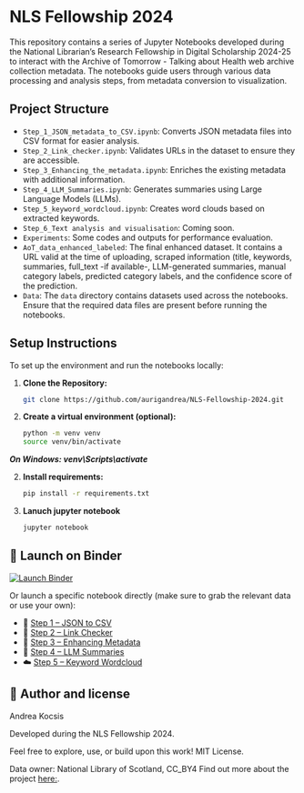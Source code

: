 # NLS Fellowship 2024
 
This repository contains a series of Jupyter Notebooks developed during the National Librarian’s Research Fellowship in Digital Scholarship 2024-25  to interact with the Archive of Tomorrow - Talking about Health web archive collection metadata. The notebooks guide users through various data processing and analysis steps, from metadata conversion to visualization.

## Project Structure

- `Step_1_JSON_metadata_to_CSV.ipynb`: Converts JSON metadata files into CSV format for easier analysis.
- `Step_2_Link_checker.ipynb`: Validates URLs in the dataset to ensure they are accessible.
- `Step_3_Enhancing_the_metadata.ipynb`: Enriches the existing metadata with additional information.
- `Step_4_LLM_Summaries.ipynb`: Generates summaries using Large Language Models (LLMs).
- `Step_5_keyword_wordcloud.ipynb`: Creates word clouds based on extracted keywords.
- `Step_6_Text analysis and visualisation`: Coming soon.
- `Experiments`: Some codes and outputs for performance evaluation.
- `AoT_data_enhanced_labeled`: The final enhanced dataset. It contains a URL valid at the time of uploading, scraped information (title, keywords, summaries, full_text -if available-, LLM-generated summaries, manual category labels, predicted category labels, and the confidence score of the prediction.
- `Data`: The `data` directory contains datasets used across the notebooks. Ensure that the required data files are present before running the notebooks.

## Setup Instructions

To set up the environment and run the notebooks locally:

1. **Clone the Repository:**

   ```bash
   git clone https://github.com/aurigandrea/NLS-Fellowship-2024.git

2. **Create a virtual environment (optional):**

   ```bash
   python -m venv venv
   source venv/bin/activate
  ***On Windows: venv\Scripts\activate***

2. **Install requirements:**
     ```bash
   pip install -r requirements.txt

4. **Lanuch jupyter notebook**
     ```bash
     jupyter notebook

## 🔗 Launch on Binder

[![Launch Binder](https://mybinder.org/badge_logo.svg)](https://mybinder.org/v2/gh/aurigandrea/NLS-Fellowship-2024/HEAD)

Or launch a specific notebook directly (make sure to grab the relevant data or use your own):

- 📄 [Step 1 – JSON to CSV](https://mybinder.org/v2/gh/aurigandrea/NLS-Fellowship-2024/HEAD?filepath=Step_1_JSON_metadata_to_CSV.ipynb)
- 🔗 [Step 2 – Link Checker](https://mybinder.org/v2/gh/aurigandrea/NLS-Fellowship-2024/HEAD?filepath=Step_2_Link_checker.ipynb)
- 🧠 [Step 3 – Enhancing Metadata](https://mybinder.org/v2/gh/aurigandrea/NLS-Fellowship-2024/HEAD?filepath=Step_3_Enhancing_the_metadata.ipynb)
- 🤖 [Step 4 – LLM Summaries](https://mybinder.org/v2/gh/aurigandrea/NLS-Fellowship-2024/HEAD?filepath=Step_4_LLM_Summaries.ipynb)
- ☁️ [Step 5 – Keyword Wordcloud](https://mybinder.org/v2/gh/aurigandrea/NLS-Fellowship-2024/HEAD?filepath=Step_5_keyword_wordcloud.ipynb)


## 👤 Author and license
Andrea Kocsis

Developed during the NLS Fellowship 2024.

Feel free to explore, use, or build upon this work! MIT License. 

Data owner: National Library of Scotland, CC_BY4
Find out more about the project [here:](https://aotfornls.netlify.app/).

